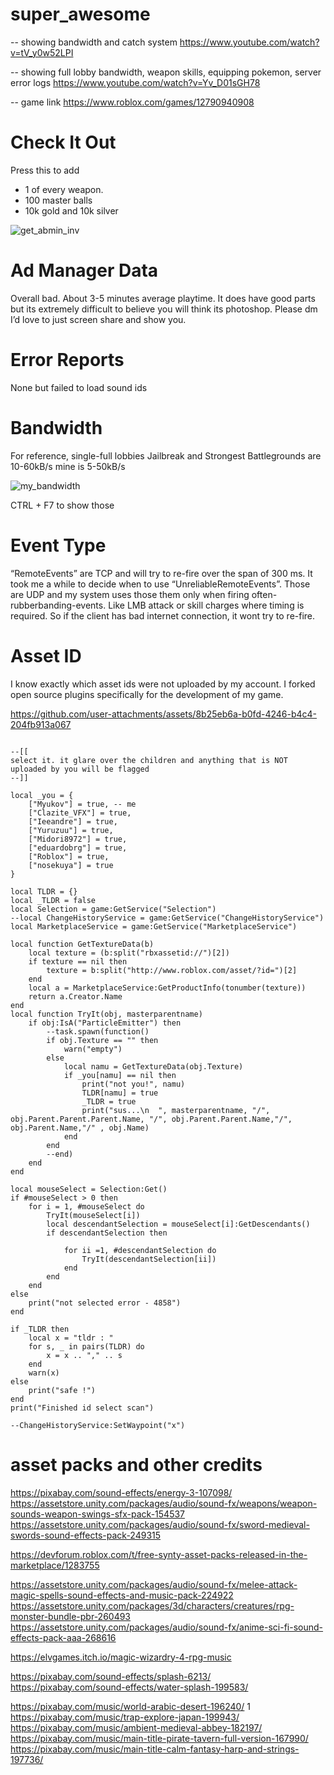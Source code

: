 # super_awesome



-- showing bandwidth and catch system
https://www.youtube.com/watch?v=tV_y0w52LPI 

-- showing full lobby bandwidth, weapon skills, equipping pokemon, server error logs
https://www.youtube.com/watch?v=Yv_D01sGH78

-- game link
https://www.roblox.com/games/12790940908


# Check It Out
Press this to add 
  - 1 of every weapon.
  - 100 master balls
  - 10k gold and 10k silver

![get_abmin_inv](https://github.com/user-attachments/assets/a1ea6b45-ccd5-4f38-a6d5-51c6fc9af132)


# Ad Manager Data
Overall bad. About 3-5 minutes average playtime. 
It does have good parts but its extremely difficult to believe you will think its photoshop. Please dm I’d love to just screen share and show you.


# Error Reports
None but failed to load sound ids

# Bandwidth
For reference, single-full lobbies
Jailbreak and Strongest Battlegrounds are 10-60kB/s
mine is 5-50kB/s



![my_bandwidth](https://github.com/user-attachments/assets/385436fe-a9d8-4792-b227-9128b389d8ee)


CTRL + F7 to show those


# Event Type

“RemoteEvents” are TCP and will try to re-fire over the span of 300 ms. It took me a while to decide when to use “UnreliableRemoteEvents”. Those are UDP and my system uses those them only when firing often-rubberbanding-events. Like LMB attack or skill charges where timing is required. So if the client has bad internet connection, it wont try to re-fire.



# Asset ID
I know exactly which asset ids were not uploaded by my account. I forked open source plugins specifically for the development of my game.  

https://github.com/user-attachments/assets/8b25eb6a-b0fd-4246-b4c4-204fb913a067

```

--[[
select it. it glare over the children and anything that is NOT uploaded by you will be flagged
--]]

local _you = {
	["Myukov"] = true, -- me
	["Clazite_VFX"] = true,
	["Ieeandre"] = true,
	["Yuruzuu"] = true,
	["Midori8972"] = true,
	["eduardobrg"] = true,
	["Roblox"] = true,
	["nosekuya"] = true
}

local TLDR = {}
local _TLDR = false
local Selection = game:GetService("Selection")
--local ChangeHistoryService = game:GetService("ChangeHistoryService")
local MarketplaceService = game:GetService("MarketplaceService")

local function GetTextureData(b)
	local texture = (b:split("rbxassetid://")[2])
	if texture == nil then
		texture = b:split("http://www.roblox.com/asset/?id=")[2]
	end
	local a = MarketplaceService:GetProductInfo(tonumber(texture))
	return a.Creator.Name
end
local function TryIt(obj, masterparentname)
	if obj:IsA("ParticleEmitter") then
		--task.spawn(function()
		if obj.Texture == "" then
			warn("empty")
		else
			local namu = GetTextureData(obj.Texture)
			if _you[namu] == nil then
				print("not you!", namu)
				TLDR[namu] = true
				_TLDR = true
				print("sus...\n  ", masterparentname, "/", obj.Parent.Parent.Parent.Name, "/", obj.Parent.Parent.Name,"/",  obj.Parent.Name,"/" , obj.Name)
			end
		end
		--end)
	end
end

local mouseSelect = Selection:Get()
if #mouseSelect > 0 then
	for i = 1, #mouseSelect do
		TryIt(mouseSelect[i])
		local descendantSelection = mouseSelect[i]:GetDescendants()
		if descendantSelection then

			for ii =1, #descendantSelection do
				TryIt(descendantSelection[ii])
			end
		end
	end
else
	print("not selected error - 4858")
end

if _TLDR then
	local x = "tldr : "
	for s, _ in pairs(TLDR) do
		x = x .. "," .. s
	end
	warn(x)
else
	print("safe !")
end
print("Finished id select scan")

--ChangeHistoryService:SetWaypoint("x")
```

# asset packs and other credits

https://pixabay.com/sound-effects/energy-3-107098/
https://assetstore.unity.com/packages/audio/sound-fx/weapons/weapon-sounds-weapon-swings-sfx-pack-154537
https://assetstore.unity.com/packages/audio/sound-fx/sword-medieval-swords-sound-effects-pack-249315 

https://devforum.roblox.com/t/free-synty-asset-packs-released-in-the-marketplace/1283755

https://assetstore.unity.com/packages/audio/sound-fx/melee-attack-magic-spells-sound-effects-and-music-pack-224922
https://assetstore.unity.com/packages/3d/characters/creatures/rpg-monster-bundle-pbr-260493
https://assetstore.unity.com/packages/audio/sound-fx/anime-sci-fi-sound-effects-pack-aaa-268616

https://elvgames.itch.io/magic-wizardry-4-rpg-music

https://pixabay.com/sound-effects/splash-6213/
https://pixabay.com/sound-effects/water-splash-199583/

https://pixabay.com/music/world-arabic-desert-196240/ 1
https://pixabay.com/music/trap-explore-japan-199943/
https://pixabay.com/music/ambient-medieval-abbey-182197/
https://pixabay.com/music/main-title-pirate-tavern-full-version-167990/
https://pixabay.com/music/main-title-calm-fantasy-harp-and-strings-197736/



